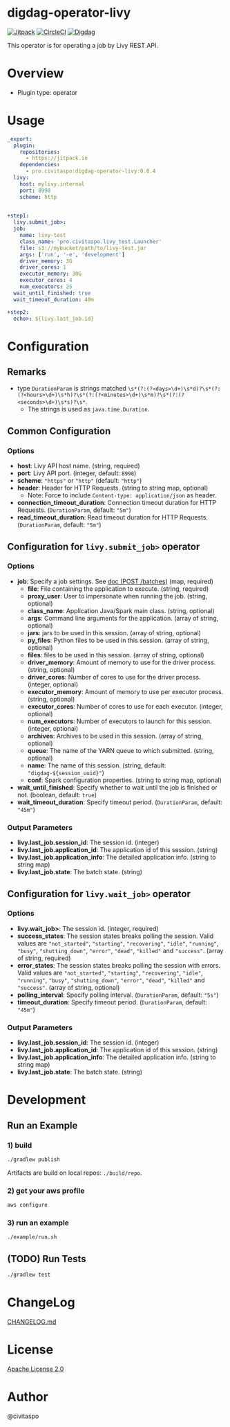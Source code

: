 # digdag-operator-livy
[![Jitpack](https://jitpack.io/v/pro.civitaspo/digdag-operator-livy.svg)](https://jitpack.io/#pro.civitaspo/digdag-operator-livy) [![CircleCI](https://circleci.com/gh/civitaspo/digdag-operator-livy.svg?style=shield)](https://circleci.com/gh/civitaspo/digdag-operator-livy) [![Digdag](https://img.shields.io/badge/digdag-v0.9.27-brightgreen.svg)](https://github.com/treasure-data/digdag/releases/tag/v0.9.27)

This operator is for operating a job by Livy REST API.

# Overview

- Plugin type: operator

# Usage

```yaml
_export:
  plugin:
    repositories:
      - https://jitpack.io
    dependencies:
      - pro.civitaspo:digdag-operator-livy:0.0.4
  livy:
    host: mylivy.internal
    port: 8998
    scheme: http

        
+step1:
  livy.submit_job>:
  job:
    name: livy-test
    class_name: 'pro.civitaspo.livy_test.Launcher'
    file: s3://mybucket/path/to/livy-test.jar
    args: ['run', '-e', 'development']
    driver_memory: 3G
    driver_cores: 1
    executor_memory: 30G
    executor_cores: 4
    num_executors: 25
  wait_until_finished: true
  wait_timeout_duration: 40m

+step2:
  echo>: ${livy.last_job.id}

```

# Configuration

## Remarks

- type `DurationParam` is strings matched `\s*(?:(?<days>\d+)\s*d)?\s*(?:(?<hours>\d+)\s*h)?\s*(?:(?<minutes>\d+)\s*m)?\s*(?:(?<seconds>\d+)\s*s)?\s*`.
  - The strings is used as `java.time.Duration`.

## Common Configuration

### Options

- **host**: Livy API host name. (string, required)
- **port**: Livy API port. (integer, default: `8998`)
- **scheme**: `"https"` or `"http"` (default: `"http"`)
- **header**: Header for HTTP Requests. (string to string map, optional)
  - Note: Force to include `Content-type: application/json` as header.
- **connection_timeout_duration**: Connection timeout duration for HTTP Requests. (`DurationParam`, default: `"5m"`)
- **read_timeout_duration**: Read timeout duration for HTTP Requests. (`DurationParam`, default: `"5m"`)

## Configuration for `livy.submit_job>` operator

### Options

- **job**: Specify a job settings. See [doc (POST /batches)](http://livy.incubator.apache.org./docs/latest/rest-api.html) (map, required)
  - **file**: File containing the application to execute. (string, required)
  - **proxy_user**: User to impersonate when running the job. (string, optional)
  - **class_name**: Application Java/Spark main class. (string, optional)
  - **args**: Command line arguments for the application. (array of string, optional)
  - **jars**: jars to be used in this session. (array of string, optional)
  - **py_files**: Python files to be used in this session. (array of string, optional)
  - **files**: files to be used in this session. (array of string, optional)
  - **driver_memory**: Amount of memory to use for the driver process. (string, optional)
  - **driver_cores**: Number of cores to use for the driver process. (integer, optional)
  - **executor_memory**: Amount of memory to use per executor process. (string, optional)
  - **executor_cores**: Number of cores to use for each executor. (integer, optional)
  - **num_executors**: Number of executors to launch for this session. (integer, optional)
  - **archives**: Archives to be used in this session. (array of string, optional)
  - **queue**: The name of the YARN queue to which submitted. (string, optional)
  - **name**: The name of this session. (string, default: `"digdag-${session_uuid}"`)
  - **conf**: Spark configuration properties. (string to string map, optional)
- **wait_until_finished**: Specify whether to wait until the job is finished or not. (boolean, default: `true`)
- **wait_timeout_duration**: Specify timeout period. (`DurationParam`, default: `"45m"`)
  
### Output Parameters

- **livy.last_job.session_id**: The session id. (integer)
- **livy.last_job.application_id**: The application id of this session. (string)
- **livy.last_job.application_info**: The detailed application info. (string to string map)
- **livy.last_job.state**: The batch state. (string)

## Configuration for `livy.wait_job>` operator

### Options

- **livy.wait_job>**: The session id. (integer, required)
- **success_states**: The session states breaks polling the session. Valid values are `"not_started"`, `"starting"`, `"recovering"`, `"idle"`, `"running"`, `"busy"`, `"shutting_down"`, `"error"`, `"dead"`, `"killed"` and `"success"`. (array of string, required)
- **error_states**: The session states breaks polling the session with errors. Valid values are `"not_started"`, `"starting"`, `"recovering"`, `"idle"`, `"running"`, `"busy"`, `"shutting_down"`, `"error"`, `"dead"`, `"killed"` and `"success"`. (array of string, optional)
- **polling_interval**: Specify polling interval. (`DurationParam`, default: `"5s"`)
- **timeout_duration**: Specify timeout period. (`DurationParam`, default: `"45m"`)

### Output Parameters

- **livy.last_job.session_id**: The session id. (integer)
- **livy.last_job.application_id**: The application id of this session. (string)
- **livy.last_job.application_info**: The detailed application info. (string to string map)
- **livy.last_job.state**: The batch state. (string)

# Development

## Run an Example

### 1) build

```sh
./gradlew publish
```

Artifacts are build on local repos: `./build/repo`.

### 2) get your aws profile

```sh
aws configure
```

### 3) run an example

```sh
./example/run.sh
```

## (TODO) Run Tests

```sh
./gradlew test
```

# ChangeLog

[CHANGELOG.md](./CHANGELOG.md)

# License

[Apache License 2.0](./LICENSE.txt)

# Author

@civitaspo
